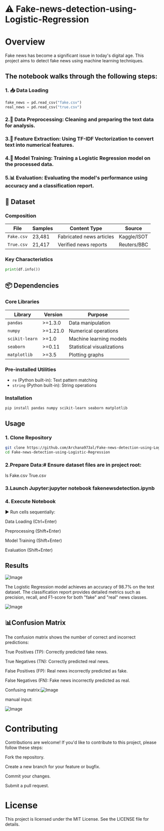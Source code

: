 # ⚠️ Fake-news-detection-using-Logistic-Regression

# Overview
Fake news has become a significant issue in today's digital age. This project aims to detect fake news using machine learning techniques. 

## The notebook walks through the following steps:

### 1. 📥 Data Loading
```python
fake_news = pd.read_csv("fake.csv")
real_news = pd.read_csv("true.csv")
```
### 2.🧹 Data Preprocessing: Cleaning and preparing the text data for analysis.

### 3.🔢 Feature Extraction: Using TF-IDF Vectorization to convert text into numerical features.

### 4.🤖 Model Training: Training a Logistic Regression model on the processed data.

### 5.📊 Evaluation: Evaluating the model's performance using accuracy and a classification report.

## 📂 Dataset

### Composition
| File       | Samples | Content Type          | Source         |
|------------|---------|-----------------------|----------------|
| `Fake.csv` | 23,481  | Fabricated news articles | Kaggle/ISOT    |
| `True.csv` | 21,417  | Verified news reports  | Reuters/BBC    |

### Key Characteristics
```python
print(df.info())
```

## 📦 Dependencies

### Core Libraries
| Library       | Version | Purpose                     |
|---------------|---------|-----------------------------|
| `pandas`      | >=1.3.0 | Data manipulation           |
| `numpy`       | >=1.21.0| Numerical operations        |
| `scikit-learn`| >=1.0   | Machine learning models     |
| `seaborn`     | >=0.11  | Statistical visualizations  |
| `matplotlib`  | >=3.5   | Plotting graphs             |

### Pre-installed Utilities
- `re` (Python built-in): Text pattern matching
- `string` (Python built-in): String operations

### Installation
```bash
pip install pandas numpy scikit-learn seaborn matplotlib
```
## Usage
### 1. Clone Repository
```bash
git clone https://github.com/Archana973al/Fake-news-detection-using-Logistic-Regression
cd Fake-news-detection-using-Logistic-Regression
```
### 2.Prepare Data:# Ensure dataset files are in project root:
ls Fake.csv True.csv
### 3.Launch Jupyter:jupyter notebook fakenewsdetection.ipynb
### 4. Execute Notebook
▶️ Run cells sequentially:

Data Loading (Ctrl+Enter)

Preprocessing (Shift+Enter)

Model Training (Shift+Enter)

Evaluation (Shift+Enter)


## Results
![Image](https://github.com/user-attachments/assets/8e62c02a-1578-40fe-9ad2-a8ce47bf449a)

The Logistic Regression model achieves an accuracy of 98.7% on the test dataset. The classification report provides detailed metrics such as precision, recall, and F1-score for both "fake" and "real" news classes.

![Image](https://github.com/user-attachments/assets/53873856-b222-4837-9ec7-9017c85ed20d)

## 📊Confusion Matrix
The confusion matrix shows the number of correct and incorrect predictions:

True Positives (TP): Correctly predicted fake news.

True Negatives (TN): Correctly predicted real news.

False Positives (FP): Real news incorrectly predicted as fake.

False Negatives (FN): Fake news incorrectly predicted as real.
             
Confusing matrix:![Image](https://github.com/user-attachments/assets/30c71598-edee-4248-9e41-5904f88df304)


manual input:

![Image](https://github.com/user-attachments/assets/d197e1f1-b5b4-4ade-9629-6c0f20eb757c)

# Contributing
Contributions are welcome! If you'd like to contribute to this project, please follow these steps:

Fork the repository.

Create a new branch for your feature or bugfix.

Commit your changes.

Submit a pull request.

# License
This project is licensed under the MIT License. See the LICENSE file for details.
